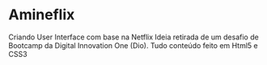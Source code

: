 # Amineflix
Criando User Interface com base na Netflix
Ideia retirada de um desafio de Bootcamp da Digital Innovation One (Dio).
Tudo conteúdo feito em Html5 e CSS3
